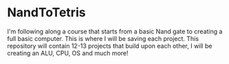 # NandToTetris
I'm following along a course that starts from a basic Nand gate to creating a full basic computer. This is where I will be saving each project. This repository will contain 12-13 projects that build upon each other, I will be creating an ALU, CPU, OS and much more!
